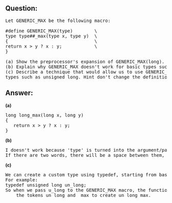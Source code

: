 ## Question:
<pre>
Let GENERIC_MAX be the following macro:

#define GENERIC_MAX(type)        \
type type##_max(type x, type y)  \
{                                \
return x > y ? x : y;            \
}

(a) Show the preprocessor's expansion of GENERIC_MAX(long).
(b) Explain why GENERIC_MAX doesn't work for basic types such as unsigned long.
(c) Describe a technique that would allow us to use GENERIC_MAX with basic
types such as unsigned long. Hint don't change the definition of GENERIC_MAX.
</pre>

## Answer:
<b>(a)</b>
<pre>
long long_max(long x, long y)
{
   return x > y ? x : y;
}
</pre>

<b>(b)</b>
<pre>
I doesn't work because 'type' is turned into the argument/parameter given to GENERIC_MAX and then added to _max.
If there are two words, there will be a space between them, so it will be something like 'type0 type_max'.
</pre>

<b>(c)</b>
<pre>
We can create a custom type using typedef, starting from basic types such as unsigned long.
For example:
typedef unsigned long un_long;
So when we pass u_long to the GENERIC_MAX macro, the function name joins
    the tokens un_long and _max to create un_long_max.   
</pre>

